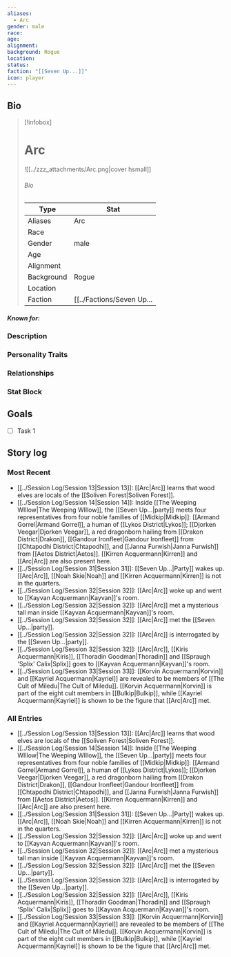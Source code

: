 ```yaml
---
aliases:
  - Arc
gender: male
race: 
age: 
alignment: 
background: Rogue
location: 
status: 
faction: "[[Seven Up...]]"
icon: player
---
```

## Bio
> [!infobox]
> # Arc
> ![[../zzz_attachments/Arc.png|cover hsmall]]
> ###### Bio
> | Type | Stat |
> | ---- | ---- |
> | Aliases | Arc|
> | Race|  |
> | Gender| male|
> | Age | |
> | Alignment|| 
> | Background| Rogue|
> | Location|  |
> | Faction| [[../Factions/Seven Up...|Seven Up...]]| 
##### Known for:
### Description
### Personality Traits
### Relationships
### Stat Block
## Goals
- [ ] Task 1
## Story log
### Most Recent
- [[../Session Log/Session 13|Session 13]]: [[Arc|Arc]] learns that wood elves are locals of the [[Soliven Forest|Soliven Forest]].
- [[../Session Log/Session 14|Session 14]]: Inside [[The Weeping WIllow|The Weeping WIllow]], the [[Seven Up...|party]] meets four representatives from four noble families of [[Midkip|Midkip]]: [[Armand Gorrel|Armand Gorrel]], a human of [[Lykos District|Lykos]]; [[Djorken Veegar|Djorken Veegar]], a red dragonborn hailing from [[Drakon District|Drakon]], [[Gandour Ironfleet|Gandour Ironfleet]] from [[Chtapodhi District|Chtapodhi]], and [[Janna Furwish|Janna Furwish]] from [[Aetos District|Aetos]]. [[Kirren Acquermann|Kirren]] and [[Arc|Arc]] are also present here.
- [[../Session Log/Session 31|Session 31]]: [[Seven Up...|Party]] wakes up. [[Arc|Arc]], [[Noah Skie|Noah]] and [[Kirren Acquermann|Kirren]] is not in the quarters.
- [[../Session Log/Session 32|Session 32]]: [[Arc|Arc]] woke up and went to [[Kayvan Acquermann|Kayvan]]'s room.
- [[../Session Log/Session 32|Session 32]]: [[Arc|Arc]] met a mysterious tall man inside [[Kayvan Acquermann|Kayvan]]'s room.
- [[../Session Log/Session 32|Session 32]]: [[Arc|Arc]] met the [[Seven Up...|party]].
- [[../Session Log/Session 32|Session 32]]: [[Arc|Arc]] is interrogated by the [[Seven Up...|party]].
- [[../Session Log/Session 32|Session 32]]: [[Arc|Arc]], [[Kiris Acquermann|Kiris]], [[Thoradin Goodman|Thoradin]] and [[Spraugh 'Splix' Calix|Splix]] goes to [[Kayvan Acquermann|Kayvan]]'s room.
- [[../Session Log/Session 33|Session 33]]: [[Korvin Acquermann|Korvin]] and [[Kayriel Acquermann|Kayriel]] are revealed to be members of [[The Cult of Miledu|The Cult of Miledu]]. [[Korvin Acquermann|Korvin]] is part of the eight cult members in [[Bulkip|Bulkip]], while [[Kayriel Acquermann|Kayriel]] is shown to be the figure that [[Arc|Arc]] met.

### All Entries
- [[../Session Log/Session 13|Session 13]]: [[Arc|Arc]] learns that wood elves are locals of the [[Soliven Forest|Soliven Forest]].
- [[../Session Log/Session 14|Session 14]]: Inside [[The Weeping WIllow|The Weeping WIllow]], the [[Seven Up...|party]] meets four representatives from four noble families of [[Midkip|Midkip]]: [[Armand Gorrel|Armand Gorrel]], a human of [[Lykos District|Lykos]]; [[Djorken Veegar|Djorken Veegar]], a red dragonborn hailing from [[Drakon District|Drakon]], [[Gandour Ironfleet|Gandour Ironfleet]] from [[Chtapodhi District|Chtapodhi]], and [[Janna Furwish|Janna Furwish]] from [[Aetos District|Aetos]]. [[Kirren Acquermann|Kirren]] and [[Arc|Arc]] are also present here.
- [[../Session Log/Session 31|Session 31]]: [[Seven Up...|Party]] wakes up. [[Arc|Arc]], [[Noah Skie|Noah]] and [[Kirren Acquermann|Kirren]] is not in the quarters.
- [[../Session Log/Session 32|Session 32]]: [[Arc|Arc]] woke up and went to [[Kayvan Acquermann|Kayvan]]'s room.
- [[../Session Log/Session 32|Session 32]]: [[Arc|Arc]] met a mysterious tall man inside [[Kayvan Acquermann|Kayvan]]'s room.
- [[../Session Log/Session 32|Session 32]]: [[Arc|Arc]] met the [[Seven Up...|party]].
- [[../Session Log/Session 32|Session 32]]: [[Arc|Arc]] is interrogated by the [[Seven Up...|party]].
- [[../Session Log/Session 32|Session 32]]: [[Arc|Arc]], [[Kiris Acquermann|Kiris]], [[Thoradin Goodman|Thoradin]] and [[Spraugh 'Splix' Calix|Splix]] goes to [[Kayvan Acquermann|Kayvan]]'s room.
- [[../Session Log/Session 33|Session 33]]: [[Korvin Acquermann|Korvin]] and [[Kayriel Acquermann|Kayriel]] are revealed to be members of [[The Cult of Miledu|The Cult of Miledu]]. [[Korvin Acquermann|Korvin]] is part of the eight cult members in [[Bulkip|Bulkip]], while [[Kayriel Acquermann|Kayriel]] is shown to be the figure that [[Arc|Arc]] met.
